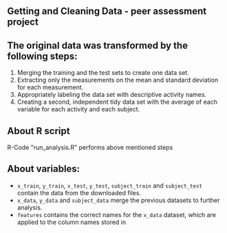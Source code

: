 ## Getting and Cleaning Data - peer assessment project


## The original data was transformed by the following steps:

1. Merging the training and the test sets to create one data set.
2. Extracting only the measurements on the mean and standard deviation for each measurement. 
3. Appropriately labeling the data set with descriptive activity names. 
4. Creating a second, independent tidy data set with the average of each variable for each activity and each subject. 

## About R script
R-Code "run_analysis.R" performs above mentioned steps 

## About variables:   
* `x_train`, `y_train`, `x_test`, `y_test`, `subject_train` and `subject_test` contain the data from the downloaded files.
* `x_data`, `y_data` and `subject_data` merge the previous datasets to further analysis.
* `features` contains the correct names for the `x_data` dataset, which are applied to the column names stored in
